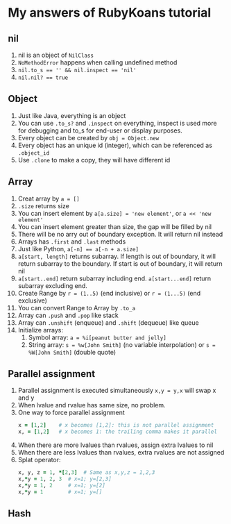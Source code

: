 # My answers of RubyKoans tutorial

## nil
1. nil is an object of `NilClass`
2. `NoMethodError` happens when calling undefined method
3. `nil.to_s == '' && nil.inspect == 'nil'`
4. `nil.nil? == true`

## Object
1. Just like Java, everything is an object
2. You can use `.to_s?` and `.inspect` on everything, inspect is used more for debugging and to_s for end-user or display purposes.
3. Every object can be created by `obj = Object.new`
4. Every object has an unique id (integer), which can be referenced as `.object_id`
5. Use `.clone` to make a copy, they will have different id

## Array
1. Creat array by `a = []`
2. `.size` returns size
3. You can insert element by `a[a.size] = 'new element'`, or `a << 'new element'`
4. You can insert element greater than size, the gap will be filled by nil
5. There will be no arry out of boundary exception. It will return nil instead
6. Arrays has `.first` and `.last` methods
7. Just like Python, `a[-n] == a[-n + a.size]`
8. `a[start, length]` returns subarray. If length is out of boundary, it will return subarray to the boundary. If start is out of boundary, it will return nil
9. `a[start..end]` return subarray including end. `a[start...end]` return subarray excluding end. 
10. Create Range by `r = (1..5)` (end inclusive) or `r = (1...5)` (end exclusive)
11. You can convert Range to Array by `.to_a` 
12. Array can `.push` and `.pop` like stack
13. Array can `.unshift` (enqueue) and `.shift` (dequeue) like queue
14. Initialize arrays:
    1. Symbol array: `a = %i[peanut butter and jelly]`
    2. String array: `s = %w[John Smith]` (no variable interpolation) or `s = %W[John Smith]` (double quote)

## Parallel assignment
1. Parallel assignment is executed simultaneously `x,y = y,x` will swap x and y
2. When lvalue and rvalue has same size, no problem.
3. One way to force parallel assignment
    ```ruby
    x = [1,2]    # x becomes [1,2]: this is not parallel assignment
    x, = [1,2]   # x becomes 1: the trailing comma makes it parallel
    ```
4. When there are more lvalues than rvalues, assign extra lvalues to nil
5. When there are less lvalues than rvalues, extra rvalues are not assigned
6. Splat operator:
    ```ruby
    x, y, z = 1, *[2,3]  # Same as x,y,z = 1,2,3
    x,*y = 1, 2, 3  # x=1; y=[2,3]
    x,*y = 1, 2     # x=1; y=[2]
    x,*y = 1        # x=1; y=[]
    ```

## Hash